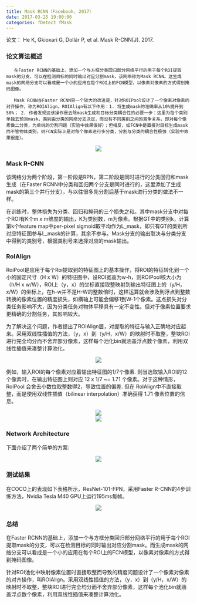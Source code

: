 ```yaml
---
title: Mask RCNN（Facebook, 2017）
date: 2017-03-25 19:00:00
categories: fDetect fMask
---
```


<script type="text/javascript" src="http://cdn.mathjax.org/mathjax/latest/MathJax.js?config=default"></script>

论文： He K, Gkioxari G, Dollár P, et al. Mask R-CNN[J]. 2017.

### 论文算法概述

       在Faster RCNN的基础上，添加一个与方框分类回归部分网络平行的用于每个ROI提取mask的分支，可以在检测目标的同时输出对应分割mask，该网络称为Mask RCNN。这生成mask的网络分支可以看成是一个小的应用在每个ROI上的FCN模型，以像素对像素的方式得到掩码图像。

	   Mask RCNN与Faster RCNN另一个较大的改进是，针对ROIPool设计了一个像素对像素的对齐操作，称为ROIAlign。ROIAlign有以下作用：1. 将生成mask的准确率从10%提升到50%； 2. 作者发现这该操作是去除mask生成和目标分类耦合性的必要一步：这里为每个类别单独去预测mask，类别由分类的网络分支决定，而没有不同类别之间的竞争关系，即对每个像素做二分类，为单纯的分割问题（实验中效果很好）；但相反，如FCN中是直接对目标生成mask而不管物体类别，则FCN实际上是对每个像素进行多分类，分割与分类的耦合性极强（实验中效果很差）。

<center><img src="{{ site.baseurl }}/images/pdMask/maskrcnn1.png"></center>

### Mask R-CNN

   该网络分为两个阶段，第一阶段是RPN，第二阶段是同时进行的分类回归和mask生成（在Faster RCNN中分类和回归两个分支是同时进行的，这里添加了生成mask的第三个并行分支），与以往很多先分割后基于mask进行分类的做法不一样。

   在训练时，整体损失为分类、回归和掩码的三个损失之和。其中mask分支中对每个ROI有K个m x m维度的输出，K为类别数，m为像素。根据GT中的类别k，计算第k个feature map中per-pixel sigmoid取平均作为L_mask，即只有GT的类别所对应特征图参与L_mask的计算，其余不参与。Mask分支的输出取决与分类分支中得到的类别号，根据类别号来选择对应的mask输出。

### RoIAlign

   RoiPool是应用于每个Roi提取到的特征图上的基本操作，将ROI的特征转化到一个小的固定尺寸（H x W）的特征图中，设ROI宽高为w-h，则ROIPool核大小为（h/H x w/W），ROI上（y，x）的坐标直接取整映射到输出特征图上的（y/H，x/W）的坐标上，在h-w并不是H-W的整数倍时，这样运算就会涉及到浮点到整数转换的像素位置的精度损失，如横轴上可能会偏移1到W-1个像素。这点损失对分类任务影响不大，因为分类任务对物体平移具有一定不变性。但对于像素位置要求更精确的分割任务，其影响较大。

   为了解决这个问题，作者提出了ROIAlign层，对提取的特征与输入正确地对应起来。采用双线性插值的方法，（y，x）到（y/H，x/W）的映射时不取整，整块ROI进行完全均分而不舍弃部分像素，这样每个池化bin就涵盖浮点数个像素，利用双线性插值来凑整计算池化。

<center><img src="{{ site.baseurl }}/images/pdMask/maskrcnn2.png"></center>

   例如，输入ROI的每个像素对应着输出特征图的1/7个像素. 则当选取输入ROI的12个像素时，在输出特征图上则对应 12 x 1/7 ~= 1.71 个像素。对于这种情形，RoIPool 会舍去小数位取整数得2，导致位置的偏差. 但在 RoIAlign中不直接取整，而是使用双线性插值（bilinear interpolation）准确获得 1.71 像素位置的信息。

<center><img src="{{ site.baseurl }}/images/pdMask/maskrcnn3.png"></center>

<center><img src="{{ site.baseurl }}/images/pdMask/maskrcnn4.png"></center>

### Network Architecture

   下面介绍了两个简单的方案:

<center><img src="{{ site.baseurl }}/images/pdMask/maskrcnn5.png"></center>

### 测试结果

   在COCO上的表现如下表格所示，ResNet-101-FPN，采用Faster R-CNN的4步训练方法，Nvidia Tesla M40 GPU上运行195ms每帧。
   
<center><img src="{{ site.baseurl }}/images/pdMask/maskrcnn6.png"></center>

### 总结

   在Faster RCNN的基础上，添加一个与方框分类回归部分网络平行的用于每个ROI提取mask的分支，可以在检测目标的同时输出对应分割mask。而生成mask的网络分支可以看成是一个小的应用在每个ROI上的FCN模型，以像素对像素的方式得到掩码图像。
  
   针对ROI池化中映射像素位置时直接取整而导致的精度问题设计了一个像素对像素的对齐操作，叫ROIAlign。采用双线性插值的方法，（y，x）到（y/H，x/W）的映射时不取整，整块ROI进行完全均分而不舍弃部分像素，这样每个池化bin就涵盖浮点数个像素，利用双线性插值来凑整计算池化。